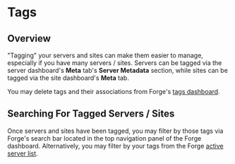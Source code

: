 # Tags

## Overview

"Tagging" your servers and sites can make them easier to manage, especially if you have many servers / sites. Servers can be tagged via the server dashboard's **Meta** tab's **Server Metadata** section, while sites can be tagged via the site dashboard's **Meta** tab.

You may delete tags and their associations from Forge's [tags dashboard](https://forge.laravel.com/user-profile/tags).

## Searching For Tagged Servers / Sites

Once servers and sites have been tagged, you may filter by those tags via Forge's search bar located in the top navigation panel of the Forge dashboard. Alternatively, you may filter by your tags from the Forge [active server list](https://forge.laravel.com/servers).
